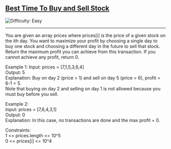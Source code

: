 <h2><a href="https://leetcode.com/problems/best-time-to-buy-and-sell-stock">Best Time To Buy and Sell Stock</a></h2> <img src='https://img.shields.io/badge/Difficulty-Easy-brightgreen' alt='Difficulty: Easy' /><hr>

You are given an array prices where prices[i] is the price of a given stock on the ith day. You want to maximize your profit by choosing a single day to buy one stock and choosing a different day in the future to sell that stock.\
Return the maximum profit you can achieve from this transaction. If you cannot achieve any profit, return 0.

 
Example 1:
Input: prices = [7,1,5,3,6,4]\
Output: 5\
Explanation: Buy on day 2 (price = 1) and sell on day 5 (price = 6), profit = 6-1 = 5.\
Note that buying on day 2 and selling on day 1 is not allowed because you must buy before you sell.


Example 2:\
Input: prices = [7,6,4,3,1]\
Output: 0\
Explanation: In this case, no transactions are done and the max profit = 0.
 

Constraints:\
1 <= prices.length <= 10^5\
0 <= prices[i] <= 10^4
